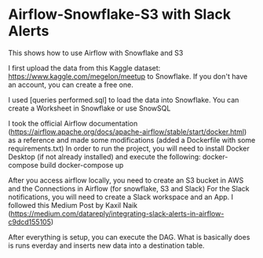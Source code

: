 # Airflow-Snowflake-S3 with Slack Alerts
This shows how to use Airflow with Snowflake and S3

I first upload the data from this Kaggle dataset: https://www.kaggle.com/megelon/meetup to Snowflake.
If you don't have an account, you can create a free one.

I used [queries performed.sql] to load the data into Snowflake. You can create a Worksheet in Snowflake or use SnowSQL


I took the official Airflow documentation (https://airflow.apache.org/docs/apache-airflow/stable/start/docker.html) as a reference and made some modifications (added a Dockerfile with some requirements.txt)
In order to run the project, you will need to install Docker Desktop (if not already installed) and execute the following:
docker-compose build
docker-compose up

After you access airflow locally, you need to create an S3 bucket in AWS and the Connections in Airflow (for snowflake, S3 and Slack)
For the Slack notifications, you will need to create a Slack workspace and an App. I followed this Medium Post by Kaxil Naik (https://medium.com/datareply/integrating-slack-alerts-in-airflow-c9dcd155105)

After everything is setup, you can execute the DAG. What is basically does is runs everday and inserts new data into a destination table.



